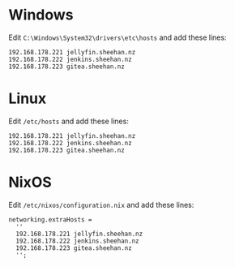 # Windows

Edit `C:\Windows\System32\drivers\etc\hosts` and add these lines:

```
192.168.178.221 jellyfin.sheehan.nz
192.168.178.222 jenkins.sheehan.nz
192.168.178.223 gitea.sheehan.nz
```

# Linux

Edit `/etc/hosts` and add these lines:

```
192.168.178.221 jellyfin.sheehan.nz
192.168.178.222 jenkins.sheehan.nz
192.168.178.223 gitea.sheehan.nz
```

# NixOS

Edit `/etc/nixos/configuration.nix` and add these lines:

```
networking.extraHosts =
  ''
  192.168.178.221 jellyfin.sheehan.nz
  192.168.178.222 jenkins.sheehan.nz
  192.168.178.223 gitea.sheehan.nz
  '';
```
